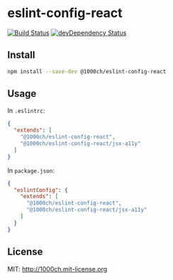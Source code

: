 # eslint-config-react

[![Build Status](https://travis-ci.org/1000ch/eslint-config-react.svg?branch=master)](https://travis-ci.org/1000ch/eslint-config-react)
[![devDependency Status](https://david-dm.org/1000ch/eslint-config-react/dev-status.svg)](https://david-dm.org/1000ch/eslint-config-react#info=dev)

## Install

```sh
npm install --save-dev @1000ch/eslint-config-react
```

## Usage

In `.eslintrc`:

```json
{
  "extends": [
    "@1000ch/eslint-config-react",
    "@1000ch/eslint-config-react/jsx-a11y"
  ]
}
```

In `package.json`:

```json
{
  "eslintConfig": {
    "extends": [
      "@1000ch/eslint-config-react",
      "@1000ch/eslint-config-react/jsx-a11y"
    ]
  }
}
```

## License

MIT: http://1000ch.mit-license.org
